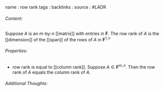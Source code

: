 name : row rank
tags : 
backlinks : 
source : #LADR

###### Content:
Suppose $A$ is an *m*-by-*n* [[matrix]] with entries in $\textbf{F}$. The row rank of $A$ is the [[dimension]] of the [[span]] of the rows of $A$ in $\textbf{F}^{1,n}$

###### Properties:
- row rank is equal to [[column rank]]. Suppose $A \in \textbf{F}^{m,n}$. Then the row rank of $A$ equals the column rank of $A$.

###### Additional Thoughts:
